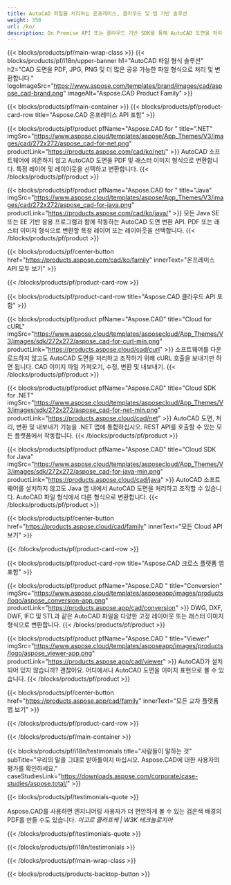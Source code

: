 ```yaml
---
title: AutoCAD 파일을 처리하는 온프레미스, 클라우드 및 앱 기반 솔루션 
weight: 350
url: /ko/
description: On Premise API 또는 클라우드 기반 SDK를 통해 AutoCAD 도면을 처리 및 변환하는 응용 프로그램을 구축하십시오. 교차 플랫폼 앱을 사용하여 AutoCAD 파일을 렌더링하거나 변환합니다.
---
```


{{< blocks/products/pf/main-wrap-class >}}
{{< blocks/products/pf/i18n/upper-banner h1="AutoCAD 파일 형식 솔루션" h2="CAD 도면을 PDF, JPG, PNG 및 더 많은 공유 가능한 파일 형식으로 처리 및 변환합니다." logoImageSrc="https://www.aspose.com/templates/brand/images/cad/aspose_cad-brand.png" imageAlt="Aspose.CAD Product Family" >}}

{{< blocks/products/pf/main-container >}}
{{< blocks/products/pf/product-card-row title="Aspose.CAD 온프레미스 API 포함" >}}

{{< blocks/products/pf/product pfName="Aspose.CAD for " title=".NET" imgSrc="https://www.aspose.cloud/templates/aspose/App_Themes/V3/images/cad/272x272/aspose_cad-for-net.png" productLink="https://products.aspose.com/cad/ko/net/" >}}
AutoCAD 소프트웨어에 의존하지 않고 AutoCAD 도면을 PDF 및 래스터 이미지 형식으로 변환합니다. 특정 레이어 및 레이아웃을 선택하고 변환합니다.
{{< /blocks/products/pf/product >}}

{{< blocks/products/pf/product pfName="Aspose.CAD for " title="Java" imgSrc="https://www.aspose.cloud/templates/aspose/App_Themes/V3/images/cad/272x272/aspose_cad-for-java.png" productLink="https://products.aspose.com/cad/ko/java/" >}}
모든 Java SE 또는 EE 기반 응용 프로그램과 함께 작동하는 AutoCAD 도면 변환 API. PDF 또는 래스터 이미지 형식으로 변환할 특정 레이어 또는 레이아웃을 선택합니다.
{{< /blocks/products/pf/product >}}

{{< blocks/products/pf/center-button href="https://products.aspose.com/cad/ko/family" innerText="온프레미스 API 모두 보기" >}}

{{< /blocks/products/pf/product-card-row >}}

{{< blocks/products/pf/product-card-row title="Aspose.CAD 클라우드 API 포함" >}}

{{< blocks/products/pf/product pfName="Aspose.CAD" title="Cloud for cURL" imgSrc="https://www.aspose.cloud/templates/asposecloud/App_Themes/V3/images/sdk/272x272/aspose_cad-for-curl-min.png" productLink="https://products.aspose.cloud/cad/curl" >}}
소프트웨어를 다운로드하지 않고도 AutoCAD 도면을 처리하고 조작하기 위해 cURL 호출을 보내기만 하면 됩니다. CAD 이미지 파일 가져오기, 수정, 변환 및 내보내기.
{{< /blocks/products/pf/product >}}

{{< blocks/products/pf/product pfName="Aspose.CAD" title="Cloud SDK for .NET" imgSrc="https://www.aspose.cloud/templates/asposecloud/App_Themes/V3/images/sdk/272x272/aspose_cad-for-net-min.png" productLink="https://products.aspose.cloud/cad/net" >}}
AutoCAD 도면, 처리, 변환 및 내보내기 기능을 .NET 앱에 통합하십시오. REST API를 호출할 수 있는 모든 플랫폼에서 작동합니다.
{{< /blocks/products/pf/product >}}

{{< blocks/products/pf/product pfName="Aspose.CAD" title="Cloud SDK for Java" imgSrc="https://www.aspose.cloud/templates/asposecloud/App_Themes/V3/images/sdk/272x272/aspose_cad-for-java-min.png" productLink="https://products.aspose.cloud/cad/java" >}}
AutoCAD 소프트웨어를 설치하지 않고도 Java 앱 내에서 AutoCAD 도면을 처리하고 조작할 수 있습니다. AutoCAD 파일 형식에서 다른 형식으로 변환합니다.
{{< /blocks/products/pf/product >}}

{{< blocks/products/pf/center-button href="https://products.aspose.cloud/cad/family" innerText="모든 Cloud API 보기" >}}

{{< /blocks/products/pf/product-card-row >}}

{{< blocks/products/pf/product-card-row title="Aspose.CAD 크로스 플랫폼 앱 포함" >}}

{{< blocks/products/pf/product pfName="Aspose.CAD " title="Conversion" imgSrc="https://www.aspose.cloud/templates/asposeapp/images/products/logo/aspose_conversion-app.png" productLink="https://products.aspose.app/cad/conversion" >}}
DWG, DXF, DWF, IFC 및 STL과 같은 AutoCAD 파일을 다양한 고정 레이아웃 또는 래스터 이미지 형식으로 변환합니다.
{{< /blocks/products/pf/product >}}

{{< blocks/products/pf/product pfName="Aspose.CAD " title="Viewer" imgSrc="https://www.aspose.cloud/templates/asposeapp/images/products/logo/aspose_viewer-app.png" productLink="https://products.aspose.app/cad/viewer" >}}
AutoCAD가 설치되어 있지 않습니까? 괜찮아요. 어디에서나 AutoCAD 도면을 이미지 표현으로 볼 수 있습니다. 
{{< /blocks/products/pf/product >}}

{{< blocks/products/pf/center-button href="https://products.aspose.app/cad/family" innerText="모든 교차 플랫폼 앱 보기" >}}

{{< /blocks/products/pf/product-card-row >}}

{{< /blocks/products/pf/main-container >}}

{{< blocks/products/pf/i18n/testimonials title="사람들이 말하는 것" subTitle="우리의 말을 그대로 받아들이지 마십시오. Aspose.CAD에 대한 사용자의 평가를 확인하세요." caseStudiesLink="https://downloads.aspose.com/corporate/case-studies/aspose.total/" >}}

{{< blocks/products/pf/testimonials-quote >}}
<p class="first">
 Aspose.CAD를 사용하면 엔지니어링 사용자가 더 편안하게 볼 수 있는 검은색 배경의 PDF를 만들 수도 있습니다.
 <em>
  이고르 클라프케 | W3K 테크놀로지아
 </em>
</p>

{{< /blocks/products/pf/testimonials-quote >}}

{{< /blocks/products/pf/i18n/testimonials >}}

{{< /blocks/products/pf/main-wrap-class >}}

{{< blocks/products/products-backtop-button >}}